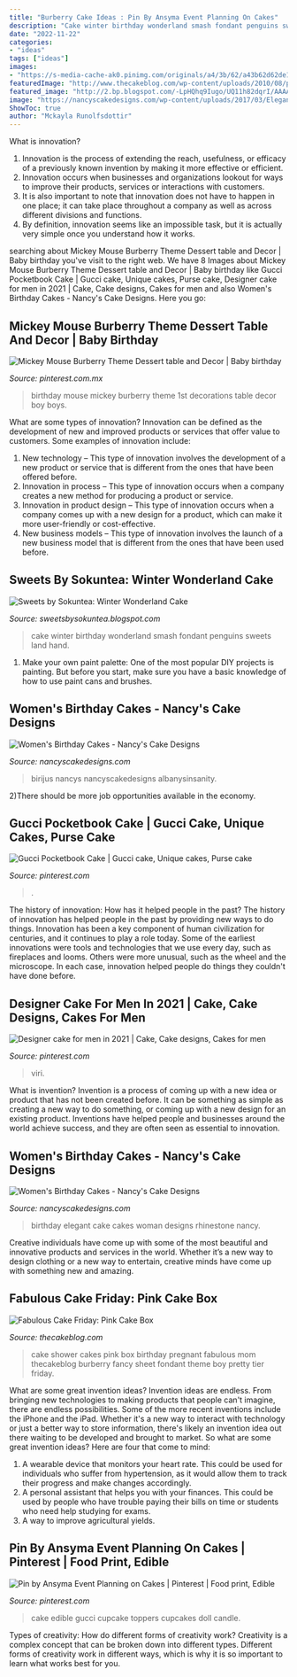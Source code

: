 ```yaml
---
title: "Burberry Cake Ideas : Pin By Ansyma Event Planning On Cakes"
description: "Cake winter birthday wonderland smash fondant penguins sweets land hand"
date: "2022-11-22"
categories:
- "ideas"
tags: ["ideas"]
images:
- "https://s-media-cache-ak0.pinimg.com/originals/a4/3b/62/a43b62d62de17d5c1bc3f3804682382e.jpg"
featuredImage: "http://www.thecakeblog.com/wp-content/uploads/2010/08/pregnant_baby_shower_cake.jpg"
featured_image: "http://2.bp.blogspot.com/-LpHQhq9Iugo/UQ11h82dqrI/AAAAAAAAAfM/21RBZm0c8c0/s1600/A0E3B3C6-FC3F-4F75-B0D0-41AA2AE3C935.JPG"
image: "https://nancyscakedesigns.com/wp-content/uploads/2017/03/Elegant-Rhinestone-768x1024.jpg"
ShowToc: true
author: "Mckayla Runolfsdottir"
---
```



What is innovation?
1. Innovation is the process of extending the reach, usefulness, or efficacy of a previously known invention by making it more effective or efficient.
2. Innovation occurs when businesses and organizations lookout for ways to improve their products, services or interactions with customers.
3. It is also important to note that innovation does not have to happen in one place; it can take place throughout a company as well as across different divisions and functions.
4. By definition, innovation seems like an impossible task, but it is actually very simple once you understand how it works.

	

		
searching about Mickey Mouse Burberry Theme Dessert table and Decor | Baby birthday you've visit to the right web. We have 8 Images about Mickey Mouse Burberry Theme Dessert table and Decor | Baby birthday like Gucci Pocketbook Cake | Gucci cake, Unique cakes, Purse cake, Designer cake for men in 2021 | Cake, Cake designs, Cakes for men and also Women&#039;s Birthday Cakes - Nancy&#039;s Cake Designs. Here you go:
		
    
## Mickey Mouse Burberry Theme Dessert Table And Decor | Baby Birthday

<img loading=lazy src="https://i.pinimg.com/736x/c2/ba/94/c2ba94e2d97624e5cd886d30e7294722.jpg" onerror="this.onerror=null;this.src='https://tse2.mm.bing.net/th?id=OIP.10YrTsdbStDc6h9pTDyDDAHaGl&amp;pid=15.1';" alt="Mickey Mouse Burberry Theme Dessert table and Decor | Baby birthday">

_Source: pinterest.com.mx_

>birthday mouse mickey burberry theme 1st decorations table decor boy boys. 

	

What are some types of innovation?
Innovation can be defined as the development of new and improved products or services that offer value to customers. Some examples of innovation include: 
1. New technology – This type of innovation involves the development of a new product or service that is different from the ones that have been offered before.
2. Innovation in process – This type of innovation occurs when a company creates a new method for producing a product or service.
3. Innovation in product design – This type of innovation occurs when a company comes up with a new design for a product, which can make it more user-friendly or cost-effective.
4. New business models – This type of innovation involves the launch of a new business model that is different from the ones that have been used before.

    
## Sweets By Sokuntea: Winter Wonderland Cake

<img loading=lazy src="http://2.bp.blogspot.com/-LpHQhq9Iugo/UQ11h82dqrI/AAAAAAAAAfM/21RBZm0c8c0/s1600/A0E3B3C6-FC3F-4F75-B0D0-41AA2AE3C935.JPG" onerror="this.onerror=null;this.src='https://tse2.mm.bing.net/th?id=OIP.xY4KL8p6wN2Yrb8M8ht-mQHaFj&amp;pid=15.1';" alt="Sweets by Sokuntea: Winter Wonderland Cake">

_Source: sweetsbysokuntea.blogspot.com_

>cake winter birthday wonderland smash fondant penguins sweets land hand. 

	

1. Make your own paint palette: One of the most popular DIY projects is painting. But before you start, make sure you have a basic knowledge of how to use paint cans and brushes.

    
## Women&#039;s Birthday Cakes - Nancy&#039;s Cake Designs

<img loading=lazy src="https://nancyscakedesigns.com/wp-content/uploads/2017/03/IMG_7141-1-768x1024.jpg" onerror="this.onerror=null;this.src='https://tse4.mm.bing.net/th?id=OIP.R9-b31egMfqkTcHg7apLrQHaJ4&amp;pid=15.1';" alt="Women&#039;s Birthday Cakes - Nancy&#039;s Cake Designs">

_Source: nancyscakedesigns.com_

>birijus nancys nancyscakedesigns albanysinsanity. 

	

2)There should be more job opportunities available in the economy. 

    
## Gucci Pocketbook Cake | Gucci Cake, Unique Cakes, Purse Cake

<img loading=lazy src="https://i.pinimg.com/originals/83/66/73/836673334ddf76e076428f7df73ca0fc.jpg" onerror="this.onerror=null;this.src='https://tse2.mm.bing.net/th?id=OIP.2SaVgHXgBWLwd-Tt7htxigHaJ4&amp;pid=15.1';" alt="Gucci Pocketbook Cake | Gucci cake, Unique cakes, Purse cake">

_Source: pinterest.com_

>. 

	

The history of innovation: How has it helped people in the past?
The history of innovation has helped people in the past by providing new ways to do things. Innovation has been a key component of human civilization for centuries, and it continues to play a role today. Some of the earliest innovations were tools and technologies that we use every day, such as fireplaces and looms. Others were more unusual, such as the wheel and the microscope. In each case, innovation helped people do things they couldn't have done before.

    
## Designer Cake For Men In 2021 | Cake, Cake Designs, Cakes For Men

<img loading=lazy src="https://i.pinimg.com/736x/c4/05/f0/c405f011e674c34c5e9b70adffcacb52.jpg" onerror="this.onerror=null;this.src='https://tse2.mm.bing.net/th?id=OIP.ganyUWCmvFponi4gqEneoAHaHA&amp;pid=15.1';" alt="Designer cake for men in 2021 | Cake, Cake designs, Cakes for men">

_Source: pinterest.com_

>viri. 

	

What is invention?
Invention is a process of coming up with a new idea or product that has not been created before. It can be something as simple as creating a new way to do something, or coming up with a new design for an existing product. Inventions have helped people and businesses around the world achieve success, and they are often seen as essential to innovation.

    
## Women&#039;s Birthday Cakes - Nancy&#039;s Cake Designs

<img loading=lazy src="https://nancyscakedesigns.com/wp-content/uploads/2017/03/Elegant-Rhinestone-768x1024.jpg" onerror="this.onerror=null;this.src='https://tse2.mm.bing.net/th?id=OIP.1zd3X9w92rFmVwGDBpfWTAHaJ4&amp;pid=15.1';" alt="Women&#039;s Birthday Cakes - Nancy&#039;s Cake Designs">

_Source: nancyscakedesigns.com_

>birthday elegant cake cakes woman designs rhinestone nancy. 

	

Creative individuals have come up with some of the most beautiful and innovative products and services in the world. Whether it’s a new way to design clothing or a new way to entertain, creative minds have come up with something new and amazing.

    
## Fabulous Cake Friday: Pink Cake Box

<img loading=lazy src="http://www.thecakeblog.com/wp-content/uploads/2010/08/pregnant_baby_shower_cake.jpg" onerror="this.onerror=null;this.src='https://tse4.mm.bing.net/th?id=OIP.MewFWt82cYmoMY03qVfndAHaIv&amp;pid=15.1';" alt="Fabulous Cake Friday: Pink Cake Box">

_Source: thecakeblog.com_

>cake shower cakes pink box birthday pregnant fabulous mom thecakeblog burberry fancy sheet fondant theme boy pretty tier friday. 

	

What are some great invention ideas?
Invention ideas are endless. From bringing new technologies to making products that people can't imagine, there are endless possibilities. Some of the more recent inventions include the iPhone and the iPad. Whether it's a new way to interact with technology or just a better way to store information, there's likely an invention idea out there waiting to be developed and brought to market. So what are some great invention ideas? Here are four that come to mind: 
1) A wearable device that monitors your heart rate. This could be used for individuals who suffer from hypertension, as it would allow them to track their progress and make changes accordingly. 
2) A personal assistant that helps you with your finances. This could be used by people who have trouble paying their bills on time or students who need help studying for exams. 
3) A way to improve agricultural yields.

    
## Pin By Ansyma Event Planning On Cakes | Pinterest | Food Print, Edible

<img loading=lazy src="https://s-media-cache-ak0.pinimg.com/originals/a4/3b/62/a43b62d62de17d5c1bc3f3804682382e.jpg" onerror="this.onerror=null;this.src='https://tse1.mm.bing.net/th?id=OIP.eqZ_IxgXWxKQoLOndGXeDQHaJ4&amp;pid=15.1';" alt="Pin by Ansyma Event Planning on Cakes | Pinterest | Food print, Edible">

_Source: pinterest.com_

>cake edible gucci cupcake toppers cupcakes doll candle. 

	

Types of creativity: How do different forms of creativity work?
Creativity is a complex concept that can be broken down into different types. Different forms of creativity work in different ways, which is why it is so important to learn what works best for you.

